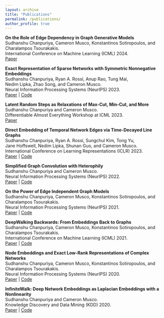 ```yaml
---
layout: archive
title: "Publications"
permalink: /publications/
author_profile: true
---
```


**On the Role of Edge Dependency in Graph Generative Models**
<br>Sudhanshu Chanpuriya, Cameron Musco, Konstantinos Sotiropoulos, and Charalampos Tsourakakis.
<br>International Conference on Machine Learning (ICML) 2024.
<br><a href="https://arxiv.org/abs/2312.03691">Paper</a>

**Exact Representation of Sparse Networks with Symmetric Nonnegative Embeddings**  
Sudhanshu Chanpuriya, Ryan A. Rossi, Anup Rao, Tung Mai,  
Nedim Lipka, Zhao Song, and Cameron Musco.
<br>Neural Information Processing Systems (NeurIPS) 2023.
<br><a href="https://arxiv.org/abs/2111.03030">Paper</a> | <a href="https://github.com/schariya/sym-logistic-nmf">Code</a>

**Latent Random Steps as Relaxations of Max-Cut, Min-Cut, and More**  
Sudhanshu Chanpuriya and Cameron Musco.
<br>Differentiable Almost Everything Workshop at ICML 2023.
<br><a href="https://arxiv.org/abs/2308.06448">Paper</a>

**Direct Embedding of Temporal Network Edges via Time-Decayed Line Graphs**  
Sudhanshu Chanpuriya, Ryan A. Rossi, Sungchul Kim, Tong Yu,  
Jane Hoffswell, Nedim Lipka, Shunan Guo, and Cameron Musco.
<br>International Conference on Learning Representations (ICLR) 2023.
<br><a href="https://arxiv.org/abs/2210.00032">Paper</a> | <a href="https://github.com/schariya/tdlg">Code</a>

**Simplified Graph Convolution with Heterophily**  
Sudhanshu Chanpuriya and Cameron Musco.
<br>Neural Information Processing Systems (NeurIPS) 2022.
<br><a href="https://arxiv.org/abs/2202.04139">Paper</a> | <a href="https://github.com/schariya/adaptive-simple-convolution">Code</a>

**On the Power of Edge Independent Graph Models**  
Sudhanshu Chanpuriya, Cameron Musco, Konstantinos Sotiropoulos, and Charalampos Tsourakakis.
<br>Neural Information Processing Systems (NeurIPS) 2021.
<br><a href="https://arxiv.org/abs/2111.00048">Paper</a> | <a href="https://github.com/konsotirop/edge_independent_models">Code</a>

**DeepWalking Backwards: From Embeddings Back to Graphs**  
Sudhanshu Chanpuriya, Cameron Musco, Konstantinos Sotiropoulos, and Charalampos Tsourakakis.
<br>International Conference on Machine Learning (ICML) 2021.
<br><a href="https://arxiv.org/abs/2102.08532">Paper</a> | <a href="https://github.com/konsotirop/Invert_Embeddings">Code</a>

**Node Embeddings and Exact Low-Rank Representations of Complex Networks**  
Sudhanshu Chanpuriya, Cameron Musco, Konstantinos Sotiropoulos, and Charalampos Tsourakakis.
<br>Neural Information Processing Systems (NeurIPS) 2020.
<br><a href="https://arxiv.org/abs/2006.05592">Paper</a> | <a href="https://github.com/schariya/exact-embeddings">Code</a>

**InfiniteWalk: Deep Network Embeddings as Laplacian Embeddings with a Nonlinearity**  
Sudhanshu Chanpuriya and Cameron Musco.
<br>Knowledge Discovery and Data Mining (KDD) 2020.
<br><a href="https://arxiv.org/abs/2006.00094">Paper</a> | <a href="https://github.com/schariya/infwalk">Code</a>

<!---
{% if author.googlescholar %}
  You can also find my articles on <u><a href="{{author.googlescholar}}">my Google Scholar profile</a>.</u>
{% endif %}

{% include base_path %}

{% for post in site.publications reversed %}
  {% include archive-single.html %}
{% endfor %}
-->
